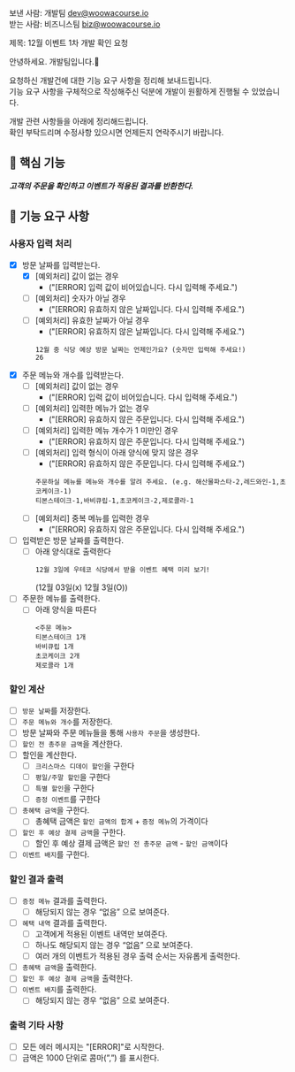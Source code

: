 보낸 사람: 개발팀 <dev@woowacourse.io><br>
받는 사람: 비즈니스팀 <biz@woowacourse.io><br>

제목: 12월 이벤트 1차 개발 확인 요청

안녕하세요. 개발팀입니다.🙂

요청하신 개발건에 대한 기능 요구 사항을 정리해 보내드립니다.<br>
기능 요구 사항을 구체적으로 작성해주신 덕분에 개발이 원활하게 진행될 수 있었습니다.<br>

개발 관련 사항들을 아래에 정리해드립니다.<br>
확인 부탁드리며 수정사항 있으시면 언제든지 연락주시기 바랍니다.

## 🚀 핵심 기능

_***고객의 주문을 확인하고 이벤트가 적용된 결과를 반환한다.***_

## 🚀 기능 요구 사항

### 사용자 입력 처리

- [x] 방문 날짜를 입력받는다.
    - [x] [예외처리] 값이 없는 경우
        - ("[ERROR] 입력 값이 비어있습니다. 다시 입력해 주세요.")
    - [ ] [예외처리] 숫자가 아닐 경우
        - ("[ERROR] 유효하지 않은 날짜입니다. 다시 입력해 주세요.")
    - [ ] [예외처리] 유효한 날짜가 아닐 경우
        - ("[ERROR] 유효하지 않은 날짜입니다. 다시 입력해 주세요.")
      ```shell
      12월 중 식당 예상 방문 날짜는 언제인가요? (숫자만 입력해 주세요!)
      26
      ```

- [x] 주문 메뉴와 개수를 입력받는다.
    - [ ] [예외처리] 값이 없는 경우
        - ("[ERROR] 입력 값이 비어있습니다. 다시 입력해 주세요.")
    - [ ] [예외처리] 입력한 메뉴가 없는 경우
        - ("[ERROR] 유효하지 않은 주문입니다. 다시 입력해 주세요.")
    - [ ] [예외처리] 입력한 메뉴 개수가 1 미만인 경우
        - ("[ERROR] 유효하지 않은 주문입니다. 다시 입력해 주세요.")
    - [ ] [예외처리] 입력 형식이 아래 양식에 맞지 않은 경우
        - ("[ERROR] 유효하지 않은 주문입니다. 다시 입력해 주세요.")
      ```shell
      주문하실 메뉴를 메뉴와 개수를 알려 주세요. (e.g. 해산물파스타-2,레드와인-1,초코케이크-1)
      티본스테이크-1,바비큐립-1,초코케이크-2,제로콜라-1
      ```
    - [ ] [예외처리] 중복 메뉴를 입력한 경우
        - ("[ERROR] 유효하지 않은 주문입니다. 다시 입력해 주세요.")

- [ ] 입력받은 방문 날짜를 출력한다.
    - [ ] 아래 양식대로 출력한다
      ```shell
      12월 3일에 우테코 식당에서 받을 이벤트 혜택 미리 보기!
      ```
      (12월 03일(x)  12월 3일(O))

- [ ] 주문한 메뉴를 출력한다.
    - [ ] 아래 양식을 따른다
      ```shell
      <주문 메뉴>
      티본스테이크 1개
      바비큐립 1개
      초코케이크 2개
      제로콜라 1개
      ```

### 할인 계산

- [ ] `방문 날짜`를 저장한다.
- [ ] `주문 메뉴와 개수`를 저장한다.
- [ ] 방문 날짜와 주문 메뉴들을 통해 `사용자 주문`을 생성한다.
- [ ] `할인 전 총주문 금액`을 계산한다.
- [ ] 할인을 계산한다.
    - [ ] `크리스마스 디데이 할인`을 구한다
    - [ ] `평일/주말 할인`을 구한다
    - [ ] `특별 할인`을 구한다
    - [ ] `증정 이벤트`를 구한다
- [ ] `총혜택 금액`을 구한다.
    - [ ] 총혜택 금액은 `할인 금액의 합계` + `증정 메뉴`의 가격이다
- [ ] `할인 후 예상 결제 금액`을 구한다.
    - [ ] 할인 후 예상 결제 금액은 `할인 전 총주문 금액` - `할인 금액`이다
- [ ] `이벤트 배지`를 구한다.

### 할인 결과 출력

- [ ] `증정 메뉴` 결과를 출력한다.
    - [ ] 해당되지 않는 경우 “없음” 으로 보여준다.
- [ ] `혜택 내역` 결과를 출력한다.
    - [ ] 고객에게 적용된 이벤트 내역만 보여준다.
    - [ ] 하나도 해당되지 않는 경우 “없음” 으로 보여준다.
    - [ ] 여러 개의 이벤트가 적용된 경우 출력 순서는 자유롭게 출력한다.
- [ ] `총혜택 금액`을 출력한다.
- [ ] `할인 후 예상 결제 금액`을 출력한다.
- [ ] `이벤트 배지`를 출력한다.
    - [ ] 해당되지 않는 경우 “없음” 으로 보여준다.

### 출력 기타 사항

- [ ]  모든 에러 메시지는 "[ERROR]"로 시작한다.
- [ ]  금액은 1000 단위로 콤마(”,”) 를 표시한다.
